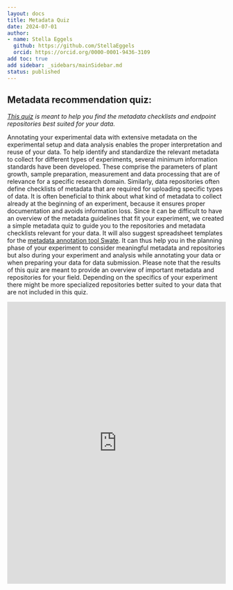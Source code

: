 ```yaml
---
layout: docs
title: Metadata Quiz
date: 2024-07-01
author:
- name: Stella Eggels
  github: https://github.com/StellaEggels
  orcid: https://orcid.org/0000-0001-9436-3109
add toc: true
add sidebar: _sidebars/mainSidebar.md
status: published
---
```



## Metadata recommendation quiz: 

*[This quiz][metadata-quiz] is meant to help you find the metadata checklists and endpoint repositories best suited for your data.*

Annotating your experimental data with extensive metadata on the experimental setup and data analysis enables the proper interpretation and reuse of your data. To help identify and standardize the relevant metadata to collect for different types of experiments, several minimum information standards have been developed. These comprise the parameters of plant growth, sample preparation, measurement and data processing that are of relevance for a specific research domain. Similarly, data repositories often define checklists of metadata that are required for uploading specific types of data. It is often beneficial to think about what kind of metadata to collect already at the beginning of an experiment, because it ensures proper documentation and avoids information loss. 
Since it can be difficult to have an overview of the metadata guidelines that fit your experiment, we created a simple metadata quiz to guide you to the repositories and metadata checklists relevant for your data. It will also suggest spreadsheet templates for the [metadata annotation tool Swate][kb-swate]. It can thus help you in the planning phase of your experiment to consider meaningful metadata and repositories but also during your experiment and analysis while annotating your data or when preparing your data for data submission. Please note that the results of this quiz are meant to provide an overview of important metadata and repositories for your field. Depending on the specifics of your experiment there might be more specialized repositories better suited to your data that are not included in this quiz. 

<iframe width="100%" height="650" src="https://nfdi4plants.github.io/metadataquiz/" frameborder="0"></iframe>

<!-- kb-Fundamentals -->

[kb-Swate]: ..implementation/Swate.html "Data Publication"
[metadata-quiz]: https://nfdi4plants.github.io/metadataquiz/ "Data Publication"

